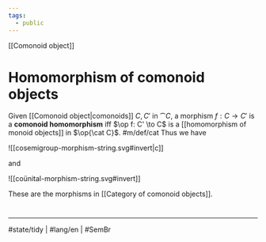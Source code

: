 ```yaml
---
tags:
  - public
---
```

[[Comonoid object]]
# Homomorphism of comonoid objects

Given [[Comonoid object|comonoids]] $C,C'$ in $\cat C$, a morphism $f : C \to C'$ is a **comonoid homomorphism** iff $\op f: C' \to C$ is a [[homomorphism of monoid objects]] in $\op{\cat C}$. #m/def/cat 
Thus we have

![[cosemigroup-morphism-string.svg#invert|c]]

and

![[coünital-morphism-string.svg#invert]]

These are the morphisms in [[Category of comonoid objects]].

#
---
#state/tidy | #lang/en | #SemBr
